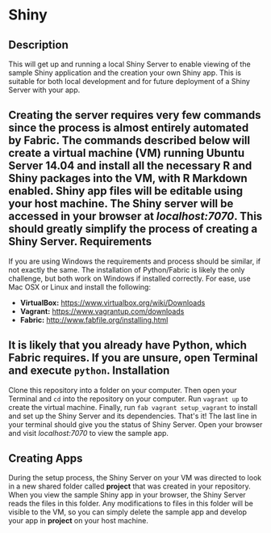 Shiny
=====
Description
-----------
This will get up and running a local Shiny Server to enable viewing of 
the sample Shiny application and the creation your own Shiny app. This is 
suitable for both local development and for future deployment of a Shiny 
Server with your app.

Creating the server requires very few commands since the process is 
almost entirely automated by Fabric. The commands described below will create a virtual machine (VM) running
Ubuntu Server 14.04 and install all the necessary R and Shiny 
packages into the VM, with R Markdown enabled. Shiny app files will be 
editable using your host machine. The Shiny server will be accessed in your 
browser at *localhost:7070*. This should greatly simplify the process of 
creating a Shiny Server.
Requirements
------------
If you are using Windows the requirements and process should be similar, 
if not exactly the same. The installation of Python/Fabric is likely the 
only challenge, but both work on Windows if installed correctly.
For ease, use Mac OSX or Linux and install the following:

+ **VirtualBox:** https://www.virtualbox.org/wiki/Downloads
+ **Vagrant:** https://www.vagrantup.com/downloads
+ **Fabric:** http://www.fabfile.org/installing.html

It is likely that you already have Python, which Fabric requires. If you are 
unsure, open Terminal and execute `python`.
Installation
------------
Clone this repository into a folder on your computer. Then open your Terminal
and `cd` into the repository on your computer. Run `vagrant up` to create 
the virtual machine. Finally, run `fab vagrant setup_vagrant` to install and
set up the Shiny Server and its dependencies. That's it! The last line in 
your terminal should give you the status of Shiny Server. Open your browser
and visit *localhost:7070* to view the sample app.

Creating Apps
-------------
During the setup process, the Shiny Server on your VM was directed to look in a 
new shared folder called **project** that was created in your repository. When 
you view the sample Shiny app in your browser, the Shiny Server reads the 
files in this folder. Any modifications to files in this folder will be 
visible to the VM, so you can simply delete the sample app and develop your app
in **project** on your host machine.
